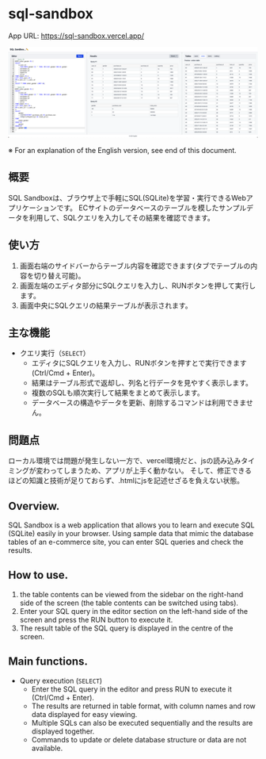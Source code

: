 # sql-sandbox

App URL: https://sql-sandbox.vercel.app/

![SQL Sandbox](https://raw.githubusercontent.com/SugiAki1989/sql-sandbox/refs/heads/main/SQL%20Sandbox.png)

※ For an explanation of the English version, see end of this document.

## 概要
SQL Sandboxは、ブラウザ上で手軽にSQL(SQLite)を学習・実行できるWebアプリケーションです。
ECサイトのデータベースのテーブルを模したサンプルデータを利用して、SQLクエリを入力してその結果を確認できます。

## 使い方
1. 画面右端のサイドバーからテーブル内容を確認できます(タブでテーブルの内容を切り替え可能)。
2. 画面左端のエディタ部分にSQLクエリを入力し、RUNボタンを押して実行します。
3. 画面中央にSQLクエリの結果テーブルが表示されます。

## 主な機能
- クエリ実行（`SELECT`）
  - エディタにSQLクエリを入力し、RUNボタンを押すとで実行できます(Ctrl/Cmd + Enter)。
  - 結果はテーブル形式で返却し、列名と行データを見やすく表示します。
  - 複数のSQLも順次実行して結果をまとめて表示します。
  - データベースの構造やデータを更新、削除するコマンドは利用できません。

## 問題点
ローカル環境では問題が発生しない一方で、vercel環境だと、jsの読み込みタイミングが変わってしまうため、アプリが上手く動かない。
そして、修正できるほどの知識と技術が足りておらず、.htmlにjsを記述せざるを負えない状態。

## Overview.
SQL Sandbox is a web application that allows you to learn and execute SQL (SQLite) easily in your browser.
Using sample data that mimic the database tables of an e-commerce site, you can enter SQL queries and check the results.

## How to use.
1. the table contents can be viewed from the sidebar on the right-hand side of the screen (the table contents can be switched using tabs). 
2. Enter your SQL query in the editor section on the left-hand side of the screen and press the RUN button to execute it. 
3. The result table of the SQL query is displayed in the centre of the screen.

## Main functions.
- Query execution (`SELECT`)
  - Enter the SQL query in the editor and press RUN to execute it (Ctrl/Cmd + Enter).
  - The results are returned in table format, with column names and row data displayed for easy viewing.
  - Multiple SQLs can also be executed sequentially and the results are displayed together.
  - Commands to update or delete database structure or data are not available.